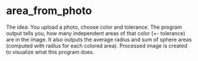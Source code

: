 # area_from_photo

The idea:
  You upload a photo, choose color and tolerance. The program output tells you, how many independent areas of that color (+- tolerance) are in the image.
  It also outputs the average radius and sum of sphere areas (computed with radius for each colored area). Processed image is created to visualize what this program does.
